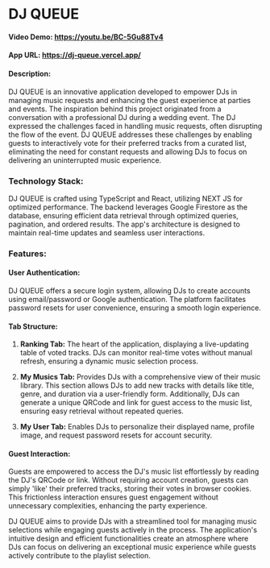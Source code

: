 # DJ QUEUE

#### Video Demo: https://youtu.be/BC-5Gu88Tv4

#### App URL: https://dj-queue.vercel.app/

#### Description:

DJ QUEUE is an innovative application developed to empower DJs in managing music requests and enhancing the guest experience at parties and events.
The inspiration behind this project originated from a conversation with a professional DJ during a wedding event.
The DJ expressed the challenges faced in handling music requests, often disrupting the flow of the event.
DJ QUEUE addresses these challenges by enabling guests to interactively vote for their preferred tracks from a curated list, eliminating the need for constant requests and allowing DJs to focus on delivering an uninterrupted music experience.

### Technology Stack:

DJ QUEUE is crafted using TypeScript and React, utilizing NEXT JS for optimized performance.
The backend leverages Google Firestore as the database, ensuring efficient data retrieval through optimized queries, pagination, and ordered results.
The app's architecture is designed to maintain real-time updates and seamless user interactions.

### Features:

#### User Authentication:

DJ QUEUE offers a secure login system, allowing DJs to create accounts using email/password or Google authentication.
The platform facilitates password resets for user convenience, ensuring a smooth login experience.

#### Tab Structure:

1. **Ranking Tab:**
   The heart of the application, displaying a live-updating table of voted tracks.
   DJs can monitor real-time votes without manual refresh, ensuring a dynamic music selection process.

2. **My Musics Tab:**
   Provides DJs with a comprehensive view of their music library.
   This section allows DJs to add new tracks with details like title, genre, and duration via a user-friendly form.
   Additionally, DJs can generate a unique QRCode and link for guest access to the music list, ensuring easy retrieval without repeated queries.

3. **My User Tab:**
   Enables DJs to personalize their displayed name, profile image, and request password resets for account security.

#### Guest Interaction:

Guests are empowered to access the DJ's music list effortlessly by reading the DJ's QRCode or link.
Without requiring account creation, guests can simply 'like' their preferred tracks, storing their votes in browser cookies.
This frictionless interaction ensures guest engagement without unnecessary complexities, enhancing the party experience.

DJ QUEUE aims to provide DJs with a streamlined tool for managing music selections while engaging guests actively in the process.
The application's intuitive design and efficient functionalities create an atmosphere where DJs can focus on delivering an exceptional music experience while guests actively contribute to the playlist selection.
